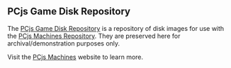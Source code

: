 ## PCjs Game Disk Repository

The [PCjs Game Disk Repository](https://github.com/jeffpar/pcjs-gamedisks) is a repository of disk images
for use with the [PCjs Machines Repository](https://github.com/jeffpar/pcjs.org).  They are preserved here for archival/demonstration purposes only.

Visit the [PCjs Machines](https://www.pcjs.org) website to learn more.

